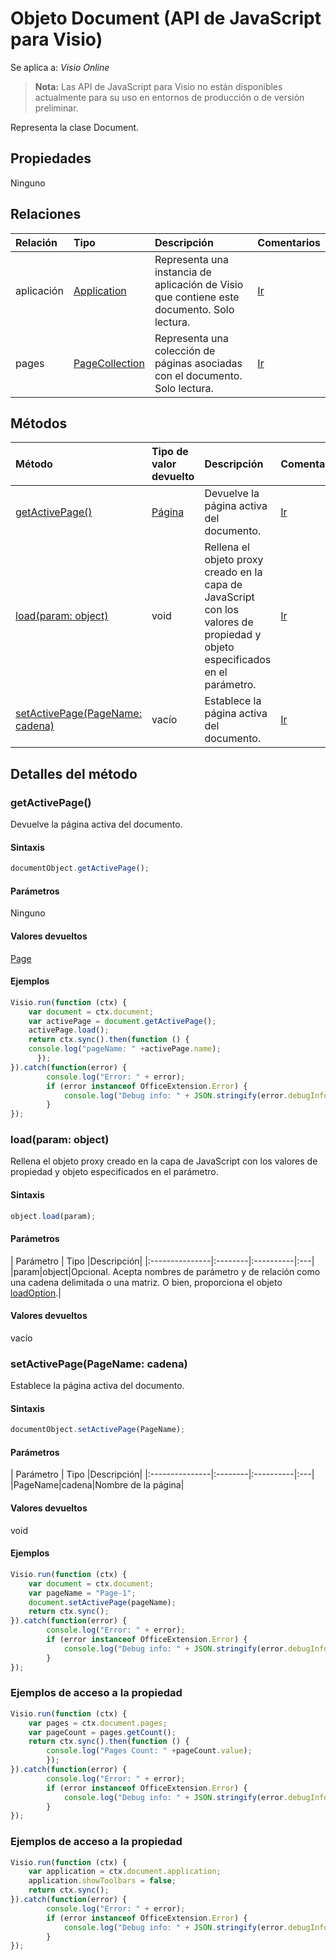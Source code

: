 # <a name="document-object-javascript-api-for-visio"></a>Objeto Document (API de JavaScript para Visio)

Se aplica a: _Visio Online_
>**Nota:** Las API de JavaScript para Visio no están disponibles actualmente para su uso en entornos de producción o de versión preliminar.

Representa la clase Document.

## <a name="properties"></a>Propiedades

Ninguno

## <a name="relationships"></a>Relaciones
| Relación | Tipo   |Descripción| Comentarios|
|:---------------|:--------|:----------|:---|
|aplicación|[Application](application.md)|Representa una instancia de aplicación de Visio que contiene este documento. Solo lectura.|[Ir](https://github.com/OfficeDev/office-js-docs/issues/new?title=Visio-document-application)|
|pages|[PageCollection](pagecollection.md)|Representa una colección de páginas asociadas con el documento. Solo lectura.|[Ir](https://github.com/OfficeDev/office-js-docs/issues/new?title=Visio-document-pages)|

## <a name="methods"></a>Métodos

| Método           | Tipo de valor devuelto    |Descripción| Comentarios|
|:---------------|:--------|:----------|:---|
|[getActivePage()](#getactivepage)|[Página](page.md)|Devuelve la página activa del documento.|[Ir](https://github.com/OfficeDev/office-js-docs/issues/new?title=Visio-document-getActivePage)|
|[load(param: object)](#loadparam-object)|void|Rellena el objeto proxy creado en la capa de JavaScript con los valores de propiedad y objeto especificados en el parámetro.|[Ir](https://github.com/OfficeDev/office-js-docs/issues/new?title=Visio-document-load)|
|[setActivePage(PageName: cadena)](#setactivepagepagename-string)|vacío|Establece la página activa del documento.|[Ir](https://github.com/OfficeDev/office-js-docs/issues/new?title=Visio-document-setActivePage)|

## <a name="method-details"></a>Detalles del método


### <a name="getactivepage"></a>getActivePage()
Devuelve la página activa del documento.

#### <a name="syntax"></a>Sintaxis
```js
documentObject.getActivePage();
```

#### <a name="parameters"></a>Parámetros
Ninguno

#### <a name="returns"></a>Valores devueltos
[Page](page.md)

#### <a name="examples"></a>Ejemplos
```js
Visio.run(function (ctx) { 
    var document = ctx.document;
    var activePage = document.getActivePage();
    activePage.load();
    return ctx.sync().then(function () {
    console.log("pageName: " +activePage.name);
      });   
}).catch(function(error) {
        console.log("Error: " + error);
        if (error instanceof OfficeExtension.Error) {
            console.log("Debug info: " + JSON.stringify(error.debugInfo));
        }
});
```


### <a name="loadparam-object"></a>load(param: object)
Rellena el objeto proxy creado en la capa de JavaScript con los valores de propiedad y objeto especificados en el parámetro.

#### <a name="syntax"></a>Sintaxis
```js
object.load(param);
```

#### <a name="parameters"></a>Parámetros
| Parámetro    | Tipo   |Descripción|
|:---------------|:--------|:----------|:---|
|param|object|Opcional. Acepta nombres de parámetro y de relación como una cadena delimitada o una matriz. O bien, proporciona el objeto [loadOption](loadoption.md).|

#### <a name="returns"></a>Valores devueltos
vacío

### <a name="setactivepagepagename-string"></a>setActivePage(PageName: cadena)
Establece la página activa del documento.

#### <a name="syntax"></a>Sintaxis
```js
documentObject.setActivePage(PageName);
```

#### <a name="parameters"></a>Parámetros
| Parámetro    | Tipo   |Descripción|
|:---------------|:--------|:----------|:---|
|PageName|cadena|Nombre de la página|

#### <a name="returns"></a>Valores devueltos
void

#### <a name="examples"></a>Ejemplos
```js
Visio.run(function (ctx) { 
    var document = ctx.document;
    var pageName = "Page-1";
    document.setActivePage(pageName);
    return ctx.sync();
}).catch(function(error) {
        console.log("Error: " + error);
        if (error instanceof OfficeExtension.Error) {
            console.log("Debug info: " + JSON.stringify(error.debugInfo));
        }
});
```


### <a name="property-access-examples"></a>Ejemplos de acceso a la propiedad
```js
Visio.run(function (ctx) { 
    var pages = ctx.document.pages;
    var pageCount = pages.getCount();
    return ctx.sync().then(function () {
        console.log("Pages Count: " +pageCount.value);
        });
}).catch(function(error) {
        console.log("Error: " + error);
        if (error instanceof OfficeExtension.Error) {
            console.log("Debug info: " + JSON.stringify(error.debugInfo));
        }
});
```

### <a name="property-access-examples"></a>Ejemplos de acceso a la propiedad
```js
Visio.run(function (ctx) { 
    var application = ctx.document.application;
    application.showToolbars = false;
    return ctx.sync();
}).catch(function(error) {
        console.log("Error: " + error);
        if (error instanceof OfficeExtension.Error) {
            console.log("Debug info: " + JSON.stringify(error.debugInfo));
        }
});
```

